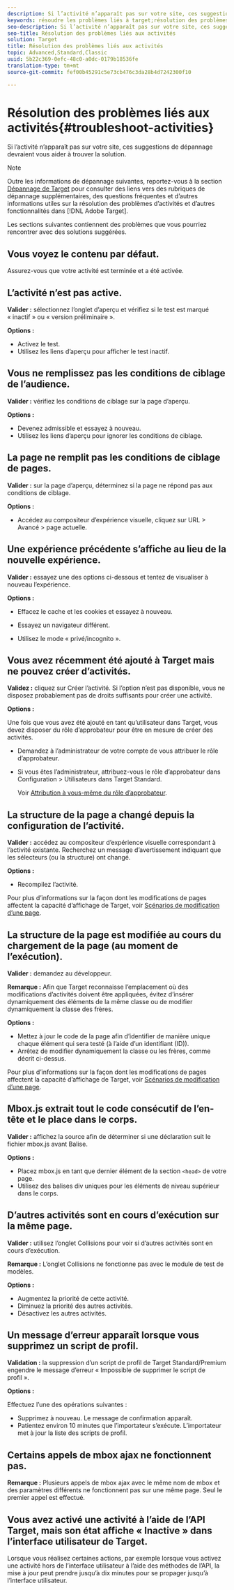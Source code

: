 ```yaml
---
description: Si l’activité n’apparaît pas sur votre site, ces suggestions de dépannage devraient vous aider à trouver la solution.
keywords: résoudre les problèmes liés à target;résolution des problèmes liés à target;contenu par défaut;test non actif;activité non active;non-fonctionnement du ciblage;affichage de l’expérience précédente;impossible de créer des activités;création d’activités impossible;créer des activités;structure de page changée;structure de page modifiée;message d’erreur;erreur lors de la suppression du script de profil;non-fonctionnement d’ajax
seo-description: Si l’activité n’apparaît pas sur votre site, ces suggestions de dépannage devraient vous aider à trouver la solution.
seo-title: Résolution des problèmes liés aux activités
solution: Target
title: Résolution des problèmes liés aux activités
topic: Advanced,Standard,Classic
uuid: 5b22c369-0efc-48c0-a0dc-0179b18536fe
translation-type: tm+mt
source-git-commit: fef00b45291c5e73cb476c3da28b4d7242300f10

---
```



# Résolution des problèmes liés aux activités{#troubleshoot-activities}

Si l’activité n’apparaît pas sur votre site, ces suggestions de dépannage devraient vous aider à trouver la solution.

>[!NOTE]
>
>Outre les informations de dépannage suivantes, reportez-vous à la section [Dépannage de Target](../../r-troubleshooting-target/troubleshooting-target.md#reference_A9DB82675D044BD8861F6752A4EE6839) pour consulter des liens vers des rubriques de dépannage supplémentaires, des questions fréquentes et d’autres informations utiles sur la résolution des problèmes d’activités et d’autres fonctionnalités dans [!DNL Adobe Target].

Les sections suivantes contiennent des problèmes que vous pourriez rencontrer avec des solutions suggérées.

## Vous voyez le contenu par défaut.

Assurez-vous que votre activité est terminée et a été activée.

## L’activité n’est pas active.

**Valider :** sélectionnez l’onglet d’aperçu et vérifiez si le test est marqué « inactif » ou « version préliminaire ».

**Options :**

* Activez le test.
* Utilisez les liens d’aperçu pour afficher le test inactif.

## Vous ne remplissez pas les conditions de ciblage de l’audience.

**Valider :** vérifiez les conditions de ciblage sur la page d’aperçu.

**Options :**

* Devenez admissible et essayez à nouveau.
* Utilisez les liens d’aperçu pour ignorer les conditions de ciblage.

## La page ne remplit pas les conditions de ciblage de pages.

**Valider :** sur la page d’aperçu, déterminez si la page ne répond pas aux conditions de ciblage.

**Options :**

* Accédez au compositeur d’expérience visuelle, cliquez sur URL &gt; Avancé &gt; page actuelle.

## Une expérience précédente s’affiche au lieu de la nouvelle expérience.

**Valider :** essayez une des options ci-dessous et tentez de visualiser à nouveau l’expérience.

**Options :**

* Effacez le cache et les cookies et essayez à nouveau.

* Essayez un navigateur différent.
* Utilisez le mode « privé/incognito ».

## Vous avez récemment été ajouté à Target mais ne pouvez créer d’activités.

**Validez :** cliquez sur Créer l’activité. Si l’option n’est pas disponible, vous ne disposez probablement pas de droits suffisants pour créer une activité.

**Options :**

Une fois que vous avez été ajouté en tant qu’utilisateur dans Target, vous devez disposer du rôle d’approbateur pour être en mesure de créer des activités.

* Demandez à l’administrateur de votre compte de vous attribuer le rôle d’approbateur.
* Si vous êtes l’administrateur, attribuez-vous le rôle d’approbateur dans Configuration &gt; Utilisateurs dans Target Standard.

   Voir [Attribution à vous-même du rôle d’approbateur](../../administrating-target/start-target.md#task_15CAA437A71444E2932B333D5E66A3C7).

## La structure de la page a changé depuis la configuration de l’activité.

**Valider :** accédez au compositeur d’expérience visuelle correspondant à l’activité existante. Recherchez un message d’avertissement indiquant que les sélecteurs (ou la structure) ont changé.

**Options :**

* Recompilez l’activité.

Pour plus d’informations sur la façon dont les modifications de pages affectent la capacité d’affichage de Target, voir  [Scénarios de modification d’une page](../../c-experiences/c-visual-experience-composer/r-troubleshoot-composer/vec-scenarios.md#concept_A458A95F65B4401588016683FB1694DB).

## La structure de la page est modifiée au cours du chargement de la page (au moment de l’exécution).

**Valider :** demandez au développeur.

**Remarque :** Afin que Target reconnaisse l’emplacement où des modifications d’activités doivent être appliquées, évitez d’insérer dynamiquement des éléments de la même classe ou de modifier dynamiquement la classe des frères.

**Options :**

* Mettez à jour le code de la page afin d’identifier de manière unique chaque élément qui sera testé (à l’aide d’un identifiant (ID)).
* Arrêtez de modifier dynamiquement la classe ou les frères, comme décrit ci-dessus.

Pour plus d’informations sur la façon dont les modifications de pages affectent la capacité d’affichage de Target, voir  [Scénarios de modification d’une page](../../c-experiences/c-visual-experience-composer/r-troubleshoot-composer/vec-scenarios.md#concept_A458A95F65B4401588016683FB1694DB).

## Mbox.js extrait tout le code consécutif de l’en-tête et le place dans le corps.

**Valider :** affichez la source afin de déterminer si une déclaration suit le fichier mbox.js avant </body> Balise.

**Options :**

* Placez mbox.js en tant que dernier élément de la section `<head>` de votre page.
* Utilisez des balises div uniques pour les éléments de niveau supérieur dans le corps.

## D’autres activités sont en cours d’exécution sur la même page.

**Valider :** utilisez l’onglet Collisions pour voir si d’autres activités sont en cours d’exécution.

**Remarque :** L’onglet Collisions ne fonctionne pas avec le module de test de modèles.

**Options :**

* Augmentez la priorité de cette activité.
* Diminuez la priorité des autres activités.
* Désactivez les autres activités.

## Un message d’erreur apparaît lorsque vous supprimez un script de profil.

**Validation :** la suppression d’un script de profil de Target Standard/Premium engendre le message d’erreur « Impossible de supprimer le script de profil ».

**Options :**

Effectuez l’une des opérations suivantes :

* Supprimez à nouveau. Le message de confirmation apparaît.
* Patientez environ 10 minutes que l’importateur s’exécute. L’importateur met à jour la liste des scripts de profil.

## Certains appels de mbox ajax ne fonctionnent pas.

**Remarque :** Plusieurs appels de mbox ajax avec le même nom de mbox et des paramètres différents ne fonctionnent pas sur une même page. Seul le premier appel est effectué.

## Vous avez activé une activité à l’aide de l’API Target, mais son état affiche « Inactive » dans l’interface utilisateur de Target.

Lorsque vous réalisez certaines actions, par exemple lorsque vous activez une activité hors de l’interface utilisateur à l’aide des méthodes de l’API, la mise à jour peut prendre jusqu’à dix minutes pour se propager jusqu’à l’interface utilisateur.
